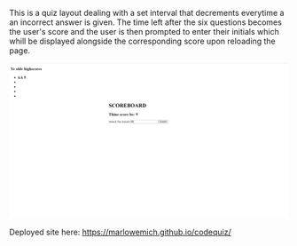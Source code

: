 This is a quiz layout dealing with a set interval that decrements everytime a an incorrect answer is given. The time left after the six questions becomes the user's score and the user is then prompted to enter their initials which whill be displayed alongside the corresponding score upon reloading the page.

![](2022-02-21-15-57-31.png)

Deployed site here: https://marlowemich.github.io/codequiz/